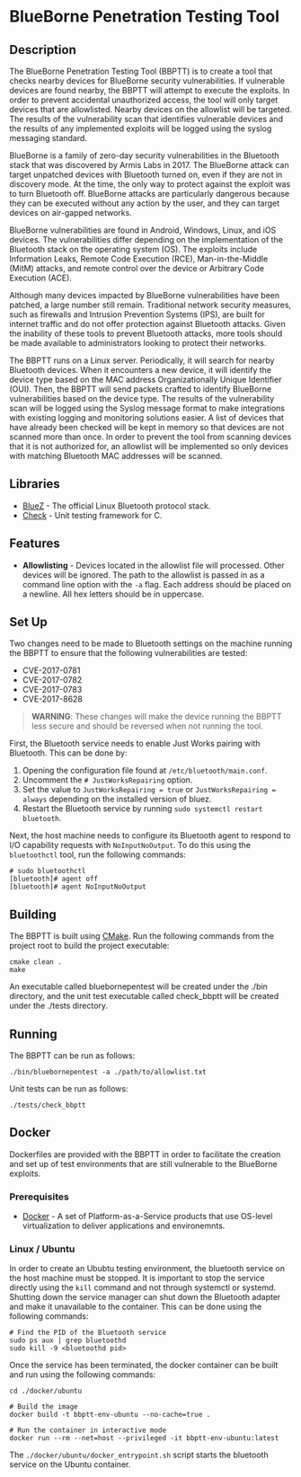 # BlueBorne Penetration Testing Tool
## Description
The BlueBorne Penetration Testing Tool (BBPTT) is to create a tool that checks nearby devices for BlueBorne security vulnerabilities. If vulnerable devices are found nearby, the BBPTT will attempt to execute the exploits. In order to prevent accidental unauthorized access, the tool will only target devices that are allowlisted. Nearby devices on the allowlist will be targeted. The results of the vulnerability scan that identifies vulnerable devices and the results of any implemented exploits will be logged using the syslog messaging standard.

BlueBorne is a family of zero-day security vulnerabilities in the Bluetooth stack that was discovered by Armis Labs in 2017. The BlueBorne attack can target unpatched devices with Bluetooth turned on, even if they are not in discovery mode. At the time, the only way to protect against the exploit was to turn Bluetooth off. BlueBorne attacks are particularly dangerous because they can be executed without any action by the user, and they can target devices on air-gapped networks.

BlueBorne vulnerabilities are found in Android, Windows, Linux, and iOS devices. The vulnerabilities differ depending on the implementation of the Bluetooth stack on the operating system (OS). The exploits include Information Leaks, Remote Code Execution (RCE), Man-in-the-Middle (MitM) attacks, and remote control over the device or Arbitrary Code Execution (ACE).

Although many devices impacted by BlueBorne vulnerabilities have been patched, a large number still remain. Traditional network security measures, such as firewalls and Intrusion Prevention Systems (IPS), are built for internet traffic and do not offer protection against Bluetooth attacks. Given the inability of these tools to prevent Bluetooth attacks, more tools should be made available to administrators looking to protect their networks.

The BBPTT runs on a Linux server. Periodically, it will search for nearby Bluetooth devices. When it encounters a new device, it will identify the device type based on the MAC address Organizationally Unique Identifier (OUI). Then, the BBPTT will send packets crafted to identify BlueBorne vulnerabilities based on the device type. The results of the vulnerability scan will be logged using the Syslog message format to make integrations with existing logging and monitoring solutions easier. A list of devices that have already been checked will be kept in memory so that devices are not scanned more than once. In order to prevent the tool from scanning devices that it is not authorized for, an allowlist will be implemented so only devices with matching Bluetooth MAC addresses will be scanned.

## Libraries
- [BlueZ](http://www.bluez.org/) - The official Linux Bluetooth protocol stack.
- [Check](https://libcheck.github.io/check/) - Unit testing framework for C.

## Features
- **Allowlisting** - Devices located in the allowlist file will processed.  Other devices will be ignored.  The path to the allowlist is passed in as a command line option with the `-a` flag. Each address should be placed on a newline.  All hex letters should be in uppercase.

## Set Up
Two changes need to be made to Bluetooth settings on the machine running the BBPTT to ensure that the following vulnerabilities are tested:
- CVE-2017-0781
- CVE-2017-0782
- CVE-2017-0783
- CVE-2017-8628
> **WARNING**: These changes will make the device running the BBPTT less secure and should be reversed when not running the tool.

First, the Bluetooth service needs to enable Just Works pairing with Bluetooth.  This can be done by:
1. Opening the configuration file found at `/etc/bluetooth/main.conf`.
2. Uncomment the `# JustWorksRepairing` option.
3. Set the value to `JustWorksRepairing = true` or `JustWorksRepairing = always` depending on the installed version of bluez.
4. Restart the Bluetooth service by running `sudo systemctl restart bluetooth`.

Next, the host machine needs to configure its Bluetooth agent to respond to I/O capability requests with `NoInputNoOutput`.  To do this using the `bluetoothctl` tool, run the following commands:
```
# sudo bluetoothctl
[bluetooth]# agent off
[bluetooth]# agent NoInputNoOutput
```
## Building
The BBPTT is built using [CMake](https://cmake.org). Run the following commands from the project root to build the project executable:
```
cmake clean .
make
```
An executable called bluebornepentest will be created under the ./bin directory, and the unit test executable called check_bbptt will be created under the ./tests directory.

## Running
The BBPTT can be run as follows:
```
./bin/bluebornepentest -a ./path/to/allowlist.txt
```
Unit tests can be run as follows:
```
./tests/check_bbptt
```
## Docker
Dockerfiles are provided with the BBPTT in order to facilitate the creation and set up of test environments that are still vulnerable to the BlueBorne exploits.

### Prerequisites
- [Docker](https://www.docker.com/) - A set of Platform-as-a-Service products that use OS-level virtualization to deliver applications and environemnts.

### Linux / Ubuntu
In order to create an Ububtu testing environment, the bluetooth service on the host machine must be stopped.  It is important to stop the service directly using the `kill` command and not through systemctl or systemd.  Shutting down the service manager can shut down the Bluetooth adapter and make it unavailable to the container.  This can be done using the following commands:
```
# Find the PID of the Bluetooth service
sudo ps aux | grep bluetoothd
sudo kill -9 <bluetoothd pid>
```
Once the service has been terminated, the docker container can be built and run using the following commands:
```
cd ./docker/ubuntu

# Build the image
docker build -t bbptt-env-ubuntu --no-cache=true .

# Run the container in interactive mode
docker run --rm --net=host --privileged -it bbptt-env-ubuntu:latest

```
The `./docker/ubuntu/docker_entrypoint.sh` script starts the bluetooth service on the Ubuntu container.
